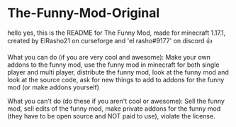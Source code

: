 # The-Funny-Mod-Original

hello yes, this is the README for The Funny Mod, made for minecraft 1.17.1, created by ElRasho21 on curseforge and 'el rasho#9177' on discord 👍

What you can do (if you are very cool and awesome): Make your own addons to the funny mod, use the funny mod in minecraft for both single player and multi player, distribute the funny mod, look at the funny mod and look at the source code, ask for new things to add to addons for the funny mod (or make addons yourself)

What you can't do (do these if you aren't cool or awesome): Sell the funny mod, sell edits of the funny mod, make private addons for the funny mod (they have to be open source and NOT paid to use), violate the license.
